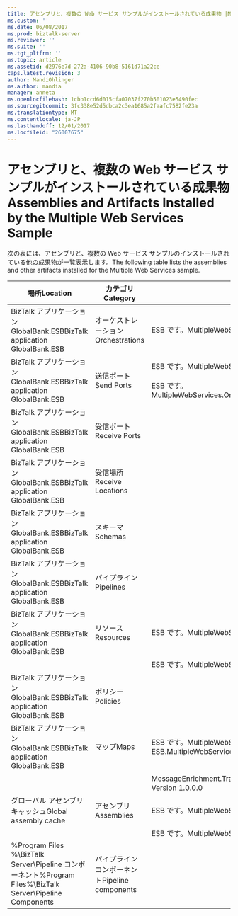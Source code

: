 ```yaml
---
title: アセンブリと、複数の Web サービス サンプルがインストールされている成果物 |Microsoft ドキュメント
ms.custom: ''
ms.date: 06/08/2017
ms.prod: biztalk-server
ms.reviewer: ''
ms.suite: ''
ms.tgt_pltfrm: ''
ms.topic: article
ms.assetid: d2976e7d-272a-4106-90b8-5161d71a22ce
caps.latest.revision: 3
author: MandiOhlinger
ms.author: mandia
manager: anneta
ms.openlocfilehash: 1cbb1ccd6d015cfa07037f270b501023e5490fec
ms.sourcegitcommit: 3fc338e52d5dbca2c3ea1685a2faafc7582fe23a
ms.translationtype: MT
ms.contentlocale: ja-JP
ms.lasthandoff: 12/01/2017
ms.locfileid: "26007675"
---
```

# <a name="assemblies-and-artifacts-installed-by-the-multiple-web-services-sample"></a><span data-ttu-id="98744-102">アセンブリと、複数の Web サービス サンプルがインストールされている成果物</span><span class="sxs-lookup"><span data-stu-id="98744-102">Assemblies and Artifacts Installed by the Multiple Web Services Sample</span></span>
<span data-ttu-id="98744-103">次の表には、アセンブリと、複数の Web サービス サンプルのインストールされている他の成果物が一覧表示します。</span><span class="sxs-lookup"><span data-stu-id="98744-103">The following table lists the assemblies and other artifacts installed for the Multiple Web Services sample.</span></span>  
  
|<span data-ttu-id="98744-104">場所</span><span class="sxs-lookup"><span data-stu-id="98744-104">Location</span></span>|<span data-ttu-id="98744-105">カテゴリ</span><span class="sxs-lookup"><span data-stu-id="98744-105">Category</span></span>|<span data-ttu-id="98744-106">コンポーネントの名前とバージョン</span><span class="sxs-lookup"><span data-stu-id="98744-106">Name and version of the component</span></span>|  
|--------------|--------------|---------------------------------------|  
|<span data-ttu-id="98744-107">BizTalk アプリケーション GlobalBank.ESB</span><span class="sxs-lookup"><span data-stu-id="98744-107">BizTalk application GlobalBank.ESB</span></span>|<span data-ttu-id="98744-108">オーケストレーション</span><span class="sxs-lookup"><span data-stu-id="98744-108">Orchestrations</span></span>|<span data-ttu-id="98744-109">ESB です。MultipleWebServices.Orchestrations.TwoWayRouting</span><span class="sxs-lookup"><span data-stu-id="98744-109">ESB.MultipleWebServices.Orchestrations.TwoWayRouting</span></span>|  
|<span data-ttu-id="98744-110">BizTalk アプリケーション GlobalBank.ESB</span><span class="sxs-lookup"><span data-stu-id="98744-110">BizTalk application GlobalBank.ESB</span></span>|<span data-ttu-id="98744-111">送信ポート</span><span class="sxs-lookup"><span data-stu-id="98744-111">Send Ports</span></span>|<span data-ttu-id="98744-112">ESB です。MultipleWebServices.Orchestrations_2.0.0.0_</span><span class="sxs-lookup"><span data-stu-id="98744-112">ESB.MultipleWebServices.Orchestrations_2.0.0.0_</span></span><br /><br /> <span data-ttu-id="98744-113">ESB です。MultipleWebServices.Orchestrations.TwoWayRouting_RoutingPort_d98186f1038d4721</span><span class="sxs-lookup"><span data-stu-id="98744-113">ESB.MultipleWebServices.Orchestrations.TwoWayRouting_RoutingPort_d98186f1038d4721</span></span>|  
|<span data-ttu-id="98744-114">BizTalk アプリケーション GlobalBank.ESB</span><span class="sxs-lookup"><span data-stu-id="98744-114">BizTalk application GlobalBank.ESB</span></span>|<span data-ttu-id="98744-115">受信ポート</span><span class="sxs-lookup"><span data-stu-id="98744-115">Receive Ports</span></span>||  
|<span data-ttu-id="98744-116">BizTalk アプリケーション GlobalBank.ESB</span><span class="sxs-lookup"><span data-stu-id="98744-116">BizTalk application GlobalBank.ESB</span></span>|<span data-ttu-id="98744-117">受信場所</span><span class="sxs-lookup"><span data-stu-id="98744-117">Receive Locations</span></span>||  
|<span data-ttu-id="98744-118">BizTalk アプリケーション GlobalBank.ESB</span><span class="sxs-lookup"><span data-stu-id="98744-118">BizTalk application GlobalBank.ESB</span></span>|<span data-ttu-id="98744-119">スキーマ</span><span class="sxs-lookup"><span data-stu-id="98744-119">Schemas</span></span>||  
|<span data-ttu-id="98744-120">BizTalk アプリケーション GlobalBank.ESB</span><span class="sxs-lookup"><span data-stu-id="98744-120">BizTalk application GlobalBank.ESB</span></span>|<span data-ttu-id="98744-121">パイプライン</span><span class="sxs-lookup"><span data-stu-id="98744-121">Pipelines</span></span>||  
|<span data-ttu-id="98744-122">BizTalk アプリケーション GlobalBank.ESB</span><span class="sxs-lookup"><span data-stu-id="98744-122">BizTalk application GlobalBank.ESB</span></span>|<span data-ttu-id="98744-123">リソース</span><span class="sxs-lookup"><span data-stu-id="98744-123">Resources</span></span>|<span data-ttu-id="98744-124">ESB です。MultipleWebServices.Maps バージョン 2.0.0.0 以降</span><span class="sxs-lookup"><span data-stu-id="98744-124">ESB.MultipleWebServices.Maps Version 2.0.0.0</span></span>|  
|||<span data-ttu-id="98744-125">ESB です。MultipleWebServices.Orchestrations バージョン 2.0.0.0 以降</span><span class="sxs-lookup"><span data-stu-id="98744-125">ESB.MultipleWebServices.Orchestrations Version 2.0.0.0</span></span>|  
|<span data-ttu-id="98744-126">BizTalk アプリケーション GlobalBank.ESB</span><span class="sxs-lookup"><span data-stu-id="98744-126">BizTalk application GlobalBank.ESB</span></span>|<span data-ttu-id="98744-127">ポリシー</span><span class="sxs-lookup"><span data-stu-id="98744-127">Policies</span></span>||  
|<span data-ttu-id="98744-128">BizTalk アプリケーション GlobalBank.ESB</span><span class="sxs-lookup"><span data-stu-id="98744-128">BizTalk application GlobalBank.ESB</span></span>|<span data-ttu-id="98744-129">マップ</span><span class="sxs-lookup"><span data-stu-id="98744-129">Maps</span></span>|<span data-ttu-id="98744-130">ESB です。MultipleWebServices.Maps.SubmitOrderResponseCN_To_SubmitOrderRequestCN バージョン 2.0.0.0 以降</span><span class="sxs-lookup"><span data-stu-id="98744-130">ESB.MultipleWebServices.Maps.SubmitOrderResponseCN_To_SubmitOrderRequestCN Version 2.0.0.0</span></span>|  
|||<span data-ttu-id="98744-131">MessageEnrichment.Transforms.OrderDocAndGetOrderDetailsToInventoryOrder バージョン 1.0.0.0</span><span class="sxs-lookup"><span data-stu-id="98744-131">MessageEnrichment.Transforms.OrderDocAndGetOrderDetailsToInventoryOrder Version 1.0.0.0</span></span>|  
|<span data-ttu-id="98744-132">グローバル アセンブリ キャッシュ</span><span class="sxs-lookup"><span data-stu-id="98744-132">Global assembly cache</span></span>|<span data-ttu-id="98744-133">アセンブリ</span><span class="sxs-lookup"><span data-stu-id="98744-133">Assemblies</span></span>|<span data-ttu-id="98744-134">ESB です。MultipleWebServices.Maps バージョン 2.0.0.0 以降</span><span class="sxs-lookup"><span data-stu-id="98744-134">ESB.MultipleWebServices.Maps Version 2.0.0.0</span></span>|  
|||<span data-ttu-id="98744-135">ESB です。MultipleWebServices.Orchestrations バージョン 2.0.0.0 以降</span><span class="sxs-lookup"><span data-stu-id="98744-135">ESB.MultipleWebServices.Orchestrations Version 2.0.0.0</span></span>|  
|<span data-ttu-id="98744-136">%Program Files %\\BizTalk Server\Pipeline コンポーネント</span><span class="sxs-lookup"><span data-stu-id="98744-136">%Program Files%\\BizTalk Server\Pipeline Components</span></span>|<span data-ttu-id="98744-137">パイプライン コンポーネント</span><span class="sxs-lookup"><span data-stu-id="98744-137">Pipeline components</span></span>||